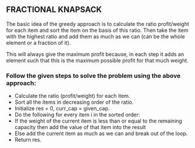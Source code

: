 ## FRACTIONAL KNAPSACK
The basic idea of the greedy approach is to calculate the ratio profit/weight for each item and sort the item on the basis of this ratio. Then take the item with the highest ratio and add them as much as we can (can be the whole element or a fraction of it).


This will always give the maximum profit because, in each step it adds an element such that this is the maximum possible profit for that much weight.

### Follow the given steps to solve the problem using the above approach:

- Calculate the ratio (profit/weight) for each item.
- Sort all the items in decreasing order of the ratio.
- Initialize res = 0, curr_cap = given_cap.
- Do the following for every item i in the sorted order:
- If the weight of the current item is less than or equal to the remaining capacity then add the value of that item into the result
- Else add the current item as much as we can and break out of the loop.
- Return res.
